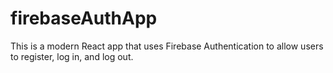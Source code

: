 # firebaseAuthApp
 This is a modern React app that uses Firebase Authentication to allow users to register, log in, and log out.
